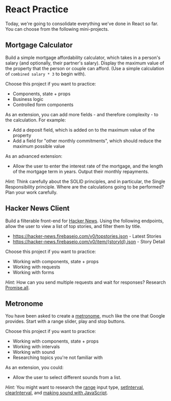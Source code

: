 # React Practice

Today, we're going to consolidate everything we've done in React so far. You can choose from the following mini-projects.

## Mortgage Calculator

Build a simple mortgage affordability calculator, which takes in a person's salary (and optionally, their partner's salary). Display the maximum value of the property that the person or couple can afford. (Use a simple calculation of `combined salary * 3` to begin with).

Choose this project if you want to practice:

- Components, state + props
- Business logic
- Controlled form components

As an extension, you can add more fields - and therefore complexity - to the calculation. For example:

- Add a deposit field, which is added on to the maximum value of the property
- Add a field for "other monthly commitments", which should reduce the maximum possible value

As an advanced extension:

- Allow the user to enter the interest rate of the mortgage, and the length of the mortgage term in years. Output their monthly repayments.

_*Hint:*_ Think carefully about the SOLID principles, and in particular, the Single Responsibility principle. Where are the calculations going to be performed? Plan your work carefully.

## Hacker News Client

Build a filterable front-end for [Hacker News](https://news.ycombinator.com/). Using the following endpoints, allow the user to view a list of top stories, and filter them by title.

- https://hacker-news.firebaseio.com/v0/topstories.json - Latest Stories
- https://hacker-news.firebaseio.com/v0/item/{storyId}.json - Story Detail

Choose this project if you want to practice:

- Working with components, state + props
- Working with requests
- Working with forms

_*Hint:*_ How can you send multiple requests and wait for responses? Research [Promise.all](https://developer.mozilla.org/en-US/docs/Web/JavaScript/Reference/Global_Objects/Promise/all).

## Metronome

You have been asked to create a [metronome](https://www.google.co.uk/search?q=metronome&oq=metronome&aqs=chrome..69i57j0l5.1319j0j1&sourceid=chrome&ie=UTF-8), much like the one that Google provides. Start with a range slider, play and stop buttons.

Choose this project if you want to practice:

- Working with components, state + props
- Working with intervals
- Working with sound
- Researching topics you're not familiar with

As an extension, you could:

- Allow the user to select different sounds from a list.

_*Hint:*_ You might want to research the [range](https://developer.mozilla.org/en-US/docs/Web/HTML/Element/input/range) input type, [setInterval](https://developer.mozilla.org/en-US/docs/Web/API/WindowOrWorkerGlobalScope/setInterval), [clearInterval](https://developer.mozilla.org/en-US/docs/Web/API/WindowOrWorkerGlobalScope/clearInterval), and [making sound with JavaScript](https://stackoverflow.com/a/23395136/22946).
